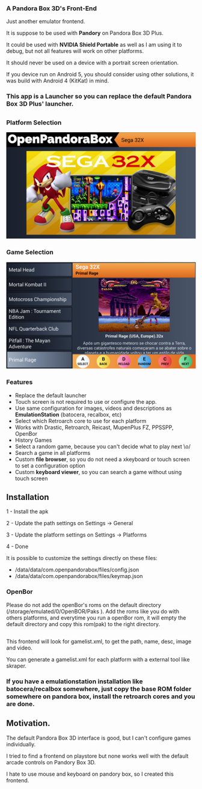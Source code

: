 ### A Pandora Box 3D's Front-End

Just another emulator frontend.

It is suppose to be used with **Pandory** on Pandora Box 3D Plus.

It could be used with **NVIDIA Shield Portable** as well as I am using it to debug, but not all features will work on other platforms.

It should never be used on a device with a portrait screen orientation.

If you device run on Android 5, you should consider using other solutions, it was build with Android 4 (KitKat) in mind.

### This app is a Launcher so you can replace the default Pandora Box 3D Plus' launcher.

##

### Platform Selection

![Platform Selection](src/assets/screenshots/home_platform.png)

### Game Selection

![Game Selection](src/assets/screenshots/platform.png)


### Features
- Replace the default launcher
- Touch screen is not required to use or configure the app.
- Use same configuration for images, videos and descriptions as **EmulationStation** (batocera, recalbox, etc)
- Select which Retroarch core to use for each platform
- Works with Drastic, Retroarch, Reicast, MupenPlus FZ, PPSSPP, OpenBor
- History Games
- Select a random game, because you can't decide what to play next \o/
- Search a game in all platforms
- Custom **file browser**, so you do not need a xkeyboard or touch screen to set a configuration option
- Custom **keyboard viewer**, so you can search a game without using touch screen

## Installation

1 - Install the apk

2 - Update the path settings on Settings -> General

3 - Update the platform settings on Settings -> Platforms

4 - Done


It is possible to customize the settings directly on these files:

- /data/data/com.openpandorabox/files/config.json
- /data/data/com.openpandorabox/files/keymap.json


### OpenBor
Please do not add the openBor's roms on the default directory (/storage/emulated/0/OpenBOR/Paks ).
Add the roms like you do with others platforms, and everytime you run a openBor rom, it will empty the default directory and copy this rom(pak) to the right directory.


##


This frontend will look for gamelist.xml, to get the path, name, desc, image and video.

You can generate a gamelist.xml for each platform with  a external tool like skraper.

### If you have a emulationstation installation like batocera/recalbox somewhere, just copy the base ROM folder somewhere on pandora box, install the retroarch cores and you are done.

##

## Motivation.
The default Pandora Box 3D interface is good, but I can't configure games individually.

I tried to find a frontend on playstore but none works well with the default arcade controls on Pandory Box 3D.

I hate to use mouse and keyboard on pandory box, so I created this frontend.
